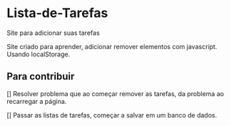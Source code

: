 # Lista-de-Tarefas
 Site para adicionar suas tarefas

Site criado para aprender, adicionar remover elementos com javascript. Usando localStorage.

## Para contribuir

[] Resolver problema que ao começar remover as tarefas, da problema ao recarregar a página.

[] Passar as listas de tarefas, começar a salvar em um banco de dados.